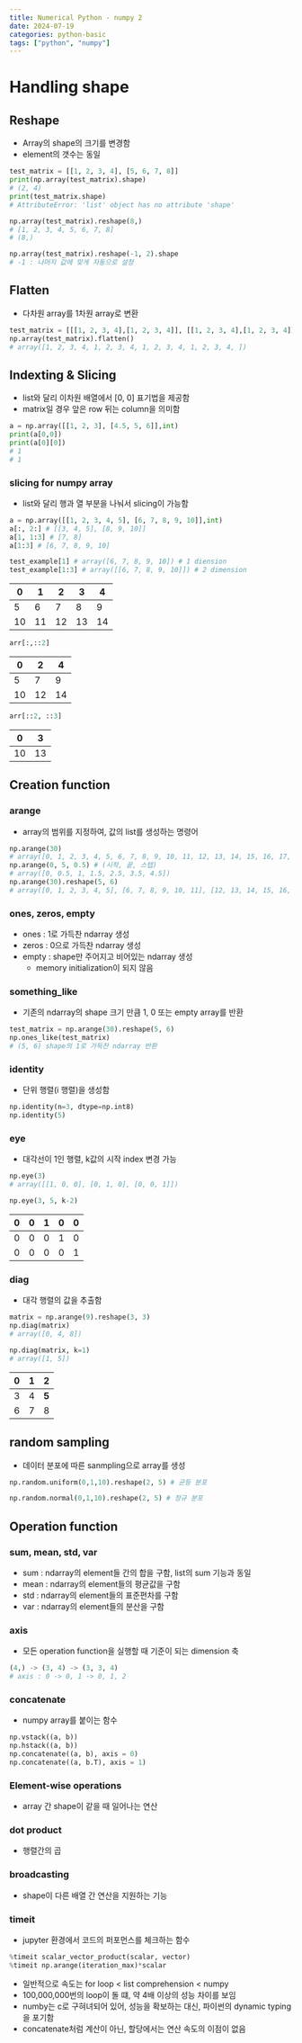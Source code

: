 ```yaml
---
title: Numerical Python - numpy 2
date: 2024-07-19
categories: python-basic
tags: ["python", "numpy"]
---
```

# Handling shape

## Reshape

- Array의 shape의 크기를 변경함
- element의 갯수는 동일

```python
test_matrix = [[1, 2, 3, 4], [5, 6, 7, 8]]
print(np.array(test_matrix).shape)
# (2, 4)
print(test_matrix.shape)
# AttributeError: 'list' object has no attribute 'shape'

np.array(test_matrix).reshape(8,)
# [1, 2, 3, 4, 5, 6, 7, 8]
# (8,)

np.array(test_matrix).reshape(-1, 2).shape
# -1 : 나머지 값에 맞게 자동으로 설정
```
## Flatten
- 다차원 array를 1차원 array로 변환

```python
test_matrix = [[[1, 2, 3, 4],[1, 2, 3, 4]], [[1, 2, 3, 4],[1, 2, 3, 4]]]
np.array(test_matrix).flatten()
# array([1, 2, 3, 4, 1, 2, 3, 4, 1, 2, 3, 4, 1, 2, 3, 4, ])
```

## Indexting & Slicing

- list와 달리 이차원 배열에서 [0, 0] 표기법을 제공함
- matrix일 경우 앞은 row 뒤는 column을 의미함

```python
a = np.array([[1, 2, 3], [4.5, 5, 6]],int)
print(a[0,0])
print(a[0][0])
# 1
# 1
```
### slicing for numpy array
- list와 달리 행과 열 부분을 나눠서 slicing이 가능함
```python
a = np.array([[1, 2, 3, 4, 5], [6, 7, 8, 9, 10]],int)
a[:, 2:] # [[3, 4, 5], [8, 9, 10]]
a[1, 1:3] # [7, 8]
a[1:3] # [6, 7, 8, 9, 10]

test_example[1] # array([6, 7, 8, 9, 10]) # 1 diension
test_example[1:3] # array([[6, 7, 8, 9, 10]]) # 2 dimension
```

|  0 |  1 |  2 |  3 |  4 |
|----|----|----|----|----|
|  5 |  6 |  7 |  8 |  9 |
| 10 | 11 | 12 | 13 | 14 |

```python
arr[:,::2]
```
|  0 |  2 |  4 |
|----|----|----|
|  5 |  7 |  9 |
| 10 | 12 | 14 |

```python
arr[::2, ::3]
```
|  0 |  3 |
|----|----|
| 10 | 13 |

## Creation function

### arange
- array의 범위를 지정하여, 값의 list를 생성하는 명령어
```python
np.arange(30)
# array([0, 1, 2, 3, 4, 5, 6, 7, 8, 9, 10, 11, 12, 13, 14, 15, 16, 17, 18, 19, 20, 21, 22, 23, 24, 25, 26, 27, 28, 29, 30])
np.arange(0, 5, 0.5) # (시작, 끝, 스텝)
# array([0, 0.5, 1, 1.5, 2.5, 3.5, 4.5])
np.arange(30).reshape(5, 6)
# array([0, 1, 2, 3, 4, 5], [6, 7, 8, 9, 10, 11], [12, 13, 14, 15, 16, 17], [18, 19, 20, 21, 22, 23], [24, 25, 26, 27, 28, 29]])
```
### ones, zeros, empty
- ones : 1로 가득찬 ndarray 생성
- zeros : 0으로 가득찬 ndarray 생성
- empty : shape만 주어지고 비어있는 ndarray 생성
  - memory initialization이 되지 않음

### something_like
- 기존의 ndarray의 shape 크기 만큼 1, 0 또는 empty array를 반환
```python
test_matrix = np.arange(30).reshape(5, 6)
np.ones_like(test_matrix)
# (5, 6) shape의 1로 가득찬 ndarray 반환
```
### identity
- 단위 행렬(i 행렬)을 생성함
```python
np.identity(n=3, dtype=np.int8)
np.identity(5)
```

### eye
- 대각선이 1인 행렬, k값의 시작 index 변경 가능
```python
np.eye(3)
# array([[1, 0, 0], [0, 1, 0], [0, 0, 1]])

np.eye(3, 5, k-2)
```
|  0 |  0 |  1 |  0 |  0 |
|----|----|----|----|----|
|  0|  0|  0 |  1 |  0 |
| 0 | 0 | 0| 0 | 1 |

### diag
- 대각 행렬의 값을 추출함
```python
matrix = np.arange(9).reshape(3, 3)
np.diag(matrix)
# array([0, 4, 8])

np.diag(matrix, k=1)
# array([1, 5])
```
|  0 |  **1** |  2 |
|----|----|----|
|  3 |  4 |  **5** |
| 6 | 7 | 8 |

## random sampling
- 데이터 분포에 따른 sanmpling으로 array를 생성
```python
np.random.uniform(0,1,10).reshape(2, 5) # 균등 분포

np.random.normal(0,1,10).reshape(2, 5) # 정규 분포
```
## Operation function

### sum, mean, std, var
- sum : ndarray의 element들 간의 합을 구함, list의 sum 기능과 동일
- mean : ndarray의 element들의 평균값을 구함
- std : ndarray의 element들의 표준편차를 구함
- var : ndarray의 element들의 분산을 구함

### axis
- 모든 operation function을 실행할 때 기준이 되는 dimension 축
```python
(4,) -> (3, 4) -> (3, 3, 4) 
# axis : 0 -> 0, 1 -> 0, 1, 2
```

### concatenate
- numpy array를 붙이는 함수
```python
np.vstack((a, b))
np.hstack((a, b))
np.concatenate((a, b), axis = 0)
np.concatenate((a, b.T), axis = 1)
```

### Element-wise operations
- array 간 shape이 같을 때 일어나는 연산

### dot product
- 행렬간의 곱

### broadcasting
- shape이 다른 배열 간 연산을 지원하는 기능

### timeit
- jupyter 환경에서 코드의 퍼포먼스를 체크하는 함수

```python
%timeit scalar_vector_product(scalar, vector)
%timeit np.arange(iteration_max)*scalar
```
- 일반적으로 속도는 for loop < list comprehension < numpy
- 100,000,000번의 loop이 돌 떄, 약 4배 이상의 성능 차이를 보임
- numby는 c로 구혀녀되어 있어, 성능을 확보하는 대신, 파이썬의 dynamic typing을 포기함
- concatenate처럼 계산이 아닌, 할당에서는 연산 속도의 이점이 없음
